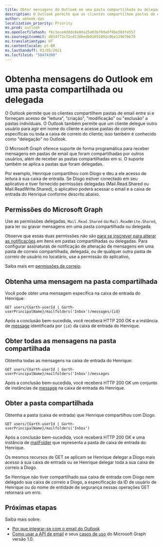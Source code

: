```yaml
---
title: Obter mensagens do Outlook em uma pasta compartilhada ou delegada
description: O Outlook permite que os clientes compartilhem pastas de e-mail entre si e forneçam acesso de "leitura", "criação", "modificação" ou "exclusão" a pastas individuais. O Outlook também permite que um cliente representante a outro usuário agir em nome do cliente.
author: abheek-das
localization_priority: Priority
ms.prod: outlook
ms.openlocfilehash: f6c1ece4dddc8e8da25a03b76da0f8be303fe557
ms.sourcegitcommit: d014f72cf2cd130bedb02651092c0be12967b679
ms.translationtype: HT
ms.contentlocale: pt-BR
ms.lasthandoff: 03/05/2021
ms.locfileid: "50474390"
---
```

# <a name="get-outlook-messages-in-a-shared-or-delegated-folder"></a>Obtenha mensagens do Outlook em uma pasta compartilhada ou delegada

O Outlook permite que os clientes compartilhem pastas de email entre si e forneçam acesso de "leitura", "criação", "modificação" ou "exclusão" a pastas individuais. O Outlook também permite que um cliente delegue outro usuário para agir em nome do cliente e acesse pastas de correio específicas ou toda a caixa de correio do cliente; isso também é conhecido como "delegação" no Outlook.

O Microsoft Graph oferece suporte de forma programática para receber mensagens em pastas de email que foram compartilhadas por outros usuários, além de receber as pastas compartilhadas em si. O suporte também se aplica a pastas que foram delegadas.

Por exemplo, Henrique compartilhou com Diogo e deu a ele acesso de leitura à sua caixa de entrada. Se Diogo estiver conectado em seu aplicativo e tiver fornecido permissões delegadas (Mail.Read.Shared ou Mail.ReadWrite.Shared), o aplicativo poderá acessar o email e a caixa de entrada do Henrique conforme descrito abaixo.

## <a name="microsoft-graph-permissions"></a>Permissões do Microsoft Graph

Use as permissões delegadas, `Mail.Read.Shared` ou `Mail.ReadWrite.Shared`, para ler ou gravar mensagens em uma pasta compartilhada ou delegada. 

Observe que essas duas permissões não são [para se inscrever para alterar as notificações](webhooks.md) em itens em pastas compartilhadas ou delegadas. Para configurar assinaturas de notificação de alteração de mensagens em uma pasta de correio compartilhada, delegada, ou de qualquer outra pasta de correio de usuário no locatário, use a permissão do aplicativo,

Saiba mais em [permissões de correio](permissions-reference.md#mail-permissions).

## <a name="get-a-message-in-the-shared-folder"></a>Obtenha uma mensagem na pasta compartilhada

Você pode obter uma mensagem específica na caixa de entrada do Henrique:

<!-- { "blockType": "ignored" } -->
```http
GET users/{Garth-userId | Garth-userPrincipalName}/mailfolders('Inbox')/messages/{id}
```

Após a conclusão bem-sucedida, você receberá HTTP 200 OK e a instância de [message](/graph/api/resources/message) identificada por `{id}` da caixa de entrada do Henrique.

## <a name="get-all-messages-in-the-shared-folder"></a>Obter todas as mensagens na pasta compartilhada

Obtenha todas as mensagens na caixa de entrada do Henrique:

<!-- { "blockType": "ignored" } -->
```http
GET users/{Garth-userId | Garth-userPrincipalName}/mailfolders('Inbox')/messages
```

Após a conclusão bem-sucedida, você receberá HTTP 200 OK um conjunto de instâncias de [message](/graph/api/resources/message) na caixa de entrada do Henrique.

## <a name="get-the-shared-folder"></a>Obter a pasta compartilhada

Obtenha a pasta (caixa de entrada) que Henrique compartilhou com Diogo.

<!-- { "blockType": "ignored" } -->
```http
GET users/{Garth-userId | Garth-userPrincipalName}/mailfolders('Inbox')
```

Após a conclusão bem-sucedida, você receberá HTTP 200 OK e uma instância de [mailFolder](/graph/api/resources/mailfolder) que representa a pasta de caixa de entrada do Henrique.

Os mesmos recursos de GET se aplicam se Henrique delegar a Diogo mais acesso à sua caixa de entrada ou se Henrique delegar toda a sua caixa de correio a Diogo.

Se Henrique não tiver compartilhado sua caixa de entrada com Diogo nem delegado sua caixa de correio a Diogo, a especificação da ID de usuário de Henrique ou do nome de entidade de segurança nessas operações GET retornará um erro. 


## <a name="next-steps"></a>Próximas etapas

Saiba mais sobre:

- [Por que integrar-se com o email do Outlook](outlook-mail-concept-overview.md)
- [Como usar a API de email](/graph/api/resources/mail-api-overview) e seus [casos de uso](/graph/api/resources/mail-api-overview#common-use-cases) do Microsoft Graph versão 1.0.
